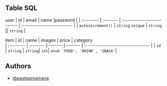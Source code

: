 ## Table SQL

user
| id | email | name |password |
| :-------- | :------- | :------------------------- | :------------------------- |
| `autoincrement()` | `string` `unique` | `string` || `string` |

item
| id | name | images | price | category  
| :-------- | :------- |:------- |:------- | :-------------------------------- |
| `id` | `string` | `string`| `int`| `enum 'FOOD', 'DRINK', 'SNACK'`|

## Authors

- [@pasteprosmana](https://www.github.com/mamsky)
